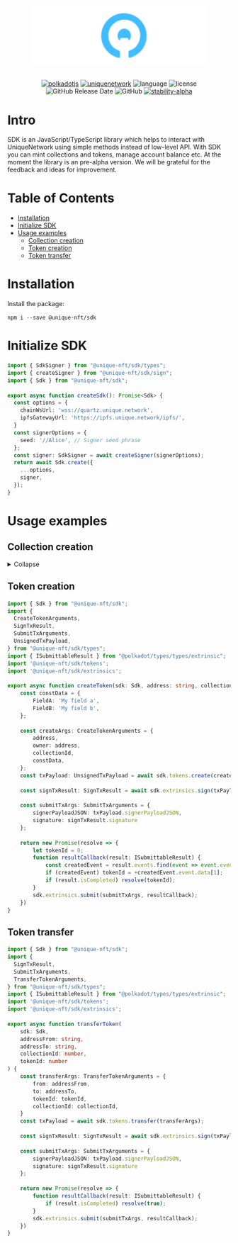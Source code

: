 <div align="center">
    <img width="400px" src="../../doc/logo-white.svg" alt="Unique Network">
<br/>
<br/>

[![polkadotjs](https://img.shields.io/badge/polkadot-js-orange?style=flat-square)](https://polkadot.js.org)
[![uniquenetwork](https://img.shields.io/badge/unique-network-blue?style=flat-square)](https://unique.network/)
![language](https://img.shields.io/github/languages/top/uniquenetwork/unique-marketplace-frontend?style=flat-square)
![license](https://img.shields.io/badge/License-Apache%202.0-blue?logo=apache&style=flat-square)
![GitHub Release Date](https://img.shields.io/github/release-date/uniquenetwork/unique-sdk?style=flat-square)
![GitHub](https://img.shields.io/github/v/tag/uniquenetwork/unique-sdk?style=flat-square)
[![stability-alpha](https://img.shields.io/badge/stability-alpha-f4d03f.svg)](https://github.com/mkenney/software-guides/blob/master/STABILITY-BADGES.md#alpha)
</div>



# Intro
SDK is an JavaScript/TypeScript library which helps to interact with UniqueNetwork using simple methods instead of low-level API. With SDK you can mint collections and tokens, manage account balance etc.
At the moment the library is an pre-alpha version. We will be grateful for the feedback and ideas for improvement.

#  Table of Contents

- [Installation](#Installation)
- [Initialize SDK](#Initialize-SDK)
- [Usage examples](#Usage-examples)
  - [Collection creation](#Collection-creation)
  - [Token creation](#Token-creation)
  - [Token transfer](#Token-transfern)

# Installation
Install the package:
```shell
npm i --save @unique-nft/sdk
```

# Initialize SDK
```ts
import { SdkSigner } from "@unique-nft/sdk/types";
import { createSigner } from "@unique-nft/sdk/sign";
import { Sdk } from "@unique-nft/sdk";

export async function createSdk(): Promise<Sdk> {
  const options = {
    chainWsUrl: 'wss://quartz.unique.network',
    ipfsGatewayUrl: 'https://ipfs.unique.network/ipfs/',
  }
  const signerOptions = {
    seed: '//Alice', // Signer seed phrase
  };
  const signer: SdkSigner = await createSigner(signerOptions);
  return await Sdk.create({
    ...options,
    signer,
  });
}

```

# Usage examples

## Collection creation
<details>
<summary>Collapse</summary>


```ts
import { Sdk } from "@unique-nft/sdk";
import { INamespace } from "protobufjs";
import {
  CreateCollectionArguments,
  SignTxResult,
  SubmitTxArguments,
  UnsignedTxPayload,
} from "@unique-nft/sdk/types";
import { ISubmittableResult } from "@polkadot/types/types/extrinsic";
import '@unique-nft/sdk/tokens';
import '@unique-nft/sdk/extrinsics';

export async function createCollection(sdk: Sdk, address: string): Promise<number> {
    const constOnChainSchema: INamespace = {
        nested: {
            onChainMetaData: {
                nested: {
                    NFTMeta: {
                        fields: {
                            FieldA: {
                                id: 1,
                                rule: 'required',
                                type: 'string',
                            },
                            FieldB: {
                                id: 2,
                                rule: 'required',
                                type: 'string',
                            },
                        },
                    },
                },
            },
        },
    };

    const createArgs: CreateCollectionArguments = {
        name: 'My collection',
        description: 'my test collection',
        tokenPrefix: 'FOO',
        properties: {
            schemaVersion: 'Unique',
            constOnChainSchema,
        },
        address,
    };
    const txPayload: UnsignedTxPayload = await sdk.collections.create(createArgs);

    const signTxResult: SignTxResult = await sdk.extrinsics.sign(txPayload);

    const submitTxArgs: SubmitTxArguments = {
        signerPayloadJSON: txPayload.signerPayloadJSON,
        signature: signTxResult.signature
    };

    return new Promise(resolve => {
        let collectionId = 0;
        function resultCallback(result: ISubmittableResult) {
            const createdEvent = result.events.find(event => event.event.method === 'CollectionCreated');
            if (createdEvent) collectionId = +createdEvent.event.data[0];
            if (result.isCompleted) resolve(collectionId);
        }
        sdk.extrinsics.submit(submitTxArgs, resultCallback);
    })
}
```

</details>

## Token creation
```ts
import { Sdk } from "@unique-nft/sdk";
import {
  CreateTokenArguments,
  SignTxResult,
  SubmitTxArguments,
  UnsignedTxPayload,
} from "@unique-nft/sdk/types";
import { ISubmittableResult } from "@polkadot/types/types/extrinsic";
import '@unique-nft/sdk/tokens';
import '@unique-nft/sdk/extrinsics';

export async function createToken(sdk: Sdk, address: string, collectionId: number): Promise<number> {
    const constData = {
        FieldA: 'My field a',
        FieldB: 'My field b',
    };

    const createArgs: CreateTokenArguments = {
        address,
        owner: address,
        collectionId,
        constData,
    };
    const txPayload: UnsignedTxPayload = await sdk.tokens.create(createArgs);

    const signTxResult: SignTxResult = await sdk.extrinsics.sign(txPayload);

    const submitTxArgs: SubmitTxArguments = {
        signerPayloadJSON: txPayload.signerPayloadJSON,
        signature: signTxResult.signature
    };

    return new Promise(resolve => {
        let tokenId = 0;
        function resultCallback(result: ISubmittableResult) {
            const createdEvent = result.events.find(event => event.event.method === 'ItemCreated');
            if (createdEvent) tokenId = +createdEvent.event.data[1];
            if (result.isCompleted) resolve(tokenId);
        }
        sdk.extrinsics.submit(submitTxArgs, resultCallback);
    })
}
```

## Token transfer
```ts
import { Sdk } from "@unique-nft/sdk";
import {
  SignTxResult,
  SubmitTxArguments,
  TransferTokenArguments,
} from "@unique-nft/sdk/types";
import { ISubmittableResult } from "@polkadot/types/types/extrinsic";
import '@unique-nft/sdk/tokens';
import '@unique-nft/sdk/extrinsics';

export async function transferToken(
    sdk: Sdk,
    addressFrom: string,
    addressTo: string,
    collectionId: number,
    tokenId: number
) {
    const transferArgs: TransferTokenArguments = {
        from: addressFrom,
        to: addressTo,
        tokenId: tokenId,
        collectionId: collectionId,
    }
    const txPayload = await sdk.tokens.transfer(transferArgs);

    const signTxResult: SignTxResult = await sdk.extrinsics.sign(txPayload);

    const submitTxArgs: SubmitTxArguments = {
        signerPayloadJSON: txPayload.signerPayloadJSON,
        signature: signTxResult.signature
    };

    return new Promise(resolve => {
        function resultCallback(result: ISubmittableResult) {
            if (result.isCompleted) resolve(true);
        }
        sdk.extrinsics.submit(submitTxArgs, resultCallback);
    })
}
```
